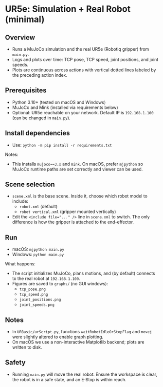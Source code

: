 # UR5e: Simulation + Real Robot (minimal)

## Overview
- Runs a MuJoCo simulation and the real UR5e (Robotiq gripper) from `main.py`.
- Logs and plots over time: TCP pose, TCP speed, joint positions, and joint speeds.
- Plots are continuous across actions with vertical dotted lines labeled by the preceding action index.

## Prerequisites
- Python 3.10+ (tested on macOS and Windows)
- MuJoCo and Mink (installed via requirements below)
- Optional: UR5e reachable on your network. Default IP is `192.168.1.100` (can be changed in `main.py`).

## Install dependencies
- Use: `python -m pip install -r requirements.txt`

Notes:
- This installs `mujoco==3.x` and `mink`. On macOS, prefer `mjpython` so MuJoCo runtime paths are set correctly and viewer can be used.

## Scene selection
- `scene.xml` is the base scene. Inside it, choose which robot model to include:
	- `robot.xml` (default)
	- `robot vertical.xml` (gripper mounted vertically)
- Edit the `<include file="..." />` line in `scene.xml` to switch. The only difference is how the gripper is attached to the end-effector.

## Run
- macOS: `mjpython main.py`
- Windows: `python main.py`

What happens:
- The script initializes MuJoCo, plans motions, and (by default) connects to the real robot at `192.168.1.100`.
- Figures are saved to `graphs/` (no GUI windows):
	- `tcp_pose.png`
	- `tcp_speed.png`
	- `joint_positions.png`
	- `joint_speeds.png`

## Notes
- In `URBasic/urScript.py`, functions `waitRobotIdleOrStopFlag` and `movej` were slightly altered to enable graph plotting.
- On macOS we use a non-interactive Matplotlib backend; plots are written to disk.

## Safety
- Running `main.py` will move the real robot. Ensure the workspace is clear, the robot is in a safe state, and an E‑Stop is within reach.
